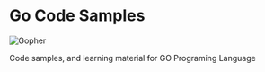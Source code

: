 # Go Code Samples

![Gopher](https://golang.org/lib/godoc/images/home-gopher.png)

Code samples, and learning material for GO Programing Language